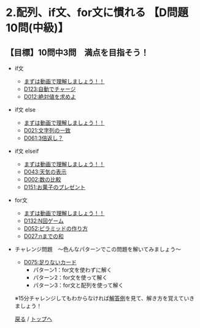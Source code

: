 # 2.配列、if文、for文に慣れる 【D問題10問(中級)】
## 【目標】10問中3問　満点を目指そう！
- if文
  - [まずは動画で理解しましょう！！](https://youtu.be/8zmbbmezaoc)
  - [D123:自動でチャージ](https://paiza.jp/challenges/307/ready)
  - [D012:絶対値を求めよ](https://paiza.jp/challenges/64/ready)
- if文 else
  - [まずは動画で理解しましょう！！](https://youtu.be/CQMQ_ALvfco)
  - [D021:文字列の一致](https://paiza.jp/challenges/84/ready)
  - [D061:3倍返し？](https://paiza.jp/challenges/168/ready)
- if文 elseif
  - [まずは動画で理解しましょう！！](https://youtu.be/JNGAE9twczM)
  - [D043:天気の表示](https://paiza.jp/challenges/132/ready)
  - [D002:数の比較](https://paiza.jp/challenges/31/ready)
  - [D151:お菓子のプレゼント](https://paiza.jp/challenges/105/ready)
- for文
  - [まずは動画で理解しましょう！！](https://youtu.be/UuvBGxNNt9M)
  - [D132:N回ゲーム](https://paiza.jp/challenges/328/ready)
  - [D052:ピラミッドの作り方](https://paiza.jp/challenges/149/ready)
  - [D027:nまでの和](https://paiza.jp/challenges/97/ready)
- チャレンジ問題　〜色んなパターンでこの問題を解いてみましょう〜
  - [D075:足りないカード](https://paiza.jp/challenges/198/ready)
    - パターン1：for文を使わずに解く
    - パターン2：for文を使って解く
    - パターン3：for文と配列を使って解く

  ※15分チャレンジしてもわからなければ[解答例](https://docs.google.com/document/d/1NyOTy3qko_g_7yphwlnVP7c7k_64OUPHLarHbqwr_50/edit#)を見て、解き方を覚えていきましょう！

  [戻る](index.md) /
  [トップへ](/README.md)